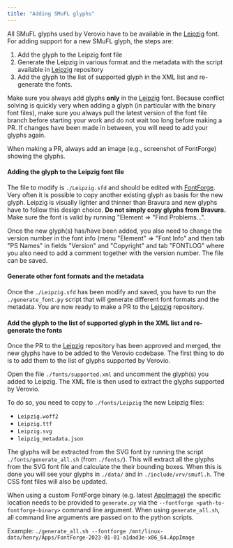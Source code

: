 ```yaml
---
title: "Adding SMuFL glyphs"
---
```


All SMuFL glyphs used by Verovio have to be available in the [Leipzig](https://github.com/rism-digital/leipzig) font. For adding support for a new SMuFL glyph, the steps are:

1. Add the glyph to the Leipzig font file
2. Generate the Leipzig in various format and the metadata with the script available in [Leipzig](https://github.com/rism-digital/leipzig) repository
3. Add the glyph to the list of supported glyph in the XML list and re-generate the fonts.

Make sure you always add glyphs **only** in the [Leipzig](https://github.com/rism-digital/leipzig) font. Because conflict solving is quickly very when adding a glyph (in particular with the binary font files), make sure you always pull the latest version of the font file branch before starting your work and do not wait too long before making a PR. If changes have been made in between, you will need to add your glyphs again.

When making a PR, always add an image (e.g., screenshot of FontForge) showing the glyphs.

#### Adding the glyph to the Leipzig font file

The file to modify is `./Leipzig.sfd` and should be edited with [FontForge](https://fontforge.org/). Very often it is possible to copy another existing glyph as basis for the new glyph. Leipzig is visually lighter and thinner than Bravura and new glyphs have to follow this design choice. **Do not simply copy glyphs from Bravura.** Make sure the font is valid by running "Element => "Find Problems...".

Once the new glyph(s) has/have been added, you also need to change the version number in the font info (menu "Element" => "Font Info" and then tab "PS Names" in fields "Version" and "Copyright" and tab "FONTLOG" where you also need to add a comment together with the version number. The file can be saved.

#### Generate other font formats and the metadata

Once the `./Leipzig.sfd` has been modify and saved, you have to run the `./generate_font.py` script that will generate different font formats and the metadata. You are now ready to make a PR to the [Leipzig](https://github.com/rism-digital/leipzig) repository.

#### Add the glyph to the list of supported glyph in the XML list and re-generate the fonts

Once the PR to the [Leipzig](https://github.com/rism-digital/leipzig) repository has been approved and merged, the new glyphs have to be added to the Verovio codebase. The first thing to do is to add them to the list of glyphs supported by Verovio.

Open the file `./fonts/supported.xml` and uncomment the glyph(s) you added to Leipzig. The XML file is then used to extract the glyphs supported by Verovio.

To do so, you need to copy to `./fonts/Leipzig` the new Leipzig files:
* `Leipzig.woff2`
* `Leipzig.ttf`
* `Leipzig.svg`
* `leipzig_metadata.json`

The glyphs will be extracted from the SVG font by running the script `./fonts/generate_all.sh` (from `./fonts/`). This will extract all the glyphs from the SVG font file and calculate the their bounding boxes. When this is done you will see your glyphs in `./data/` and in `./include/vrv/smufl.h`. The CSS font files will also be updated.

When using a custom FontForge binary (e.g. latest [AppImage](https://fontforge.org/en-US/downloads/gnulinux-dl/)) the specific location needs to be provided to `generate.py` via the `--fontforge <path-to-fontforge-binary>` command line argument. When using `generate_all.sh`, all command line arguments are passed on to the python scripts.

Example: `./generate_all.sh --fontforge /mnt/linux-data/henry/Apps/FontForge-2023-01-01-a1dad3e-x86_64.AppImage`
